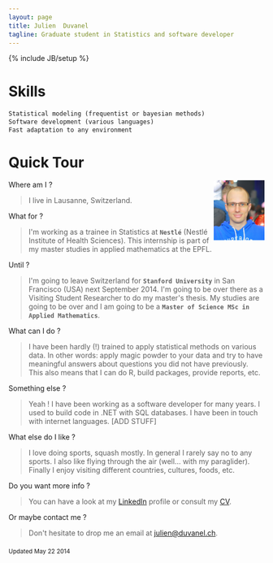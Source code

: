 ```yaml
---
layout: page
title: Julien  Duvanel
tagline: Graduate student in Statistics and software developer
---
```

{% include JB/setup %}

# Skills

	Statistical modeling (frequentist or bayesian methods)
	Software development (various languages)
	Fast adaptation to any environment
	
	
# Quick Tour
<img src="/images/JD.jpg" alt="Julien D." width="100px" style="float:right" />
Where am I ? 
	
> I live in Lausanne, Switzerland.

What for ? 

> I'm working as a trainee in Statistics at **`Nestlé`** (Nestlé Institute of Health Sciences). This internship is part of my master studies in applied mathematics at the EPFL.

Until ? 
	
> I'm going to leave Switzerland for **`Stanford University`** in San Francisco (USA) next September 2014. I'm going to be over there as a Visiting Student Researcher to do my master's thesis. My studies are going to be over and I am going to be a **`Master of Science MSc in Applied Mathematics`**.	
	
What can I do ? 

> I have been hardly (!) trained to apply statistical methods on various data. In other words: apply magic powder to your data and try to have meaningful answers about questions you did not have previously. This also means that I can do R, build packages, provide reports, etc.

Something else ?	

> Yeah ! I have been working as a software developer for many years. I used to build code in .NET with SQL databases. I have been in touch with internet languages. [ADD STUFF]
	
What else do I like ? 

> I love doing sports, squash mostly. In general I rarely say no to any sports.  I also like flying through the air (well... with my paraglider). Finally I enjoy visiting different countries, cultures, foods, etc.

Do you want more info ?

> You can have a look at my [LinkedIn](http://www.linkedin.com/in/duvaneljulien) profile or consult my [CV](http://www.google.ch/).

Or maybe contact me ?

> Don't hesitate to drop me an email at <julien@duvanel.ch>. 

<sub>Updated May 22 2014</sub>

